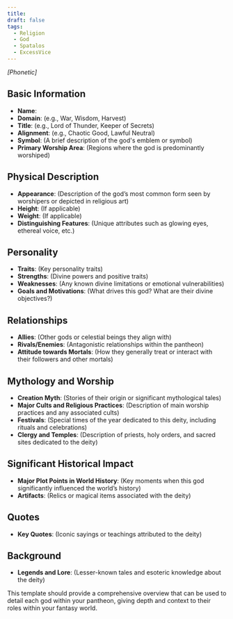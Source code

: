 ```yaml
---
title: 
draft: false
tags:
  - Religion
  - God
  - Spatalos
  - ExcessVice
---
```

*[Phonetic]*
## Basic Information

- **Name**:
- **Domain**: (e.g., War, Wisdom, Harvest)
- **Title**: (e.g., Lord of Thunder, Keeper of Secrets)
- **Alignment**: (e.g., Chaotic Good, Lawful Neutral)
- **Symbol**: (A brief description of the god's emblem or symbol)
- **Primary Worship Area**: (Regions where the god is predominantly worshiped)

## Physical Description

- **Appearance**: (Description of the god’s most common form seen by worshipers or depicted in religious art)
- **Height**: (If applicable)
- **Weight**: (If applicable)
- **Distinguishing Features**: (Unique attributes such as glowing eyes, ethereal voice, etc.)

## Personality

- **Traits**: (Key personality traits)
- **Strengths**: (Divine powers and positive traits)
- **Weaknesses**: (Any known divine limitations or emotional vulnerabilities)
- **Goals and Motivations**: (What drives this god? What are their divine objectives?)

## Relationships

- **Allies**: (Other gods or celestial beings they align with)
- **Rivals/Enemies**: (Antagonistic relationships within the pantheon)
- **Attitude towards Mortals**: (How they generally treat or interact with their followers and other mortals)

## Mythology and Worship

- **Creation Myth**: (Stories of their origin or significant mythological tales)
- **Major Cults and Religious Practices**: (Description of main worship practices and any associated cults)
- **Festivals**: (Special times of the year dedicated to this deity, including rituals and celebrations)
- **Clergy and Temples**: (Description of priests, holy orders, and sacred sites dedicated to the deity)

## Significant Historical Impact

- **Major Plot Points in World History**: (Key moments when this god significantly influenced the world’s history)
- **Artifacts**: (Relics or magical items associated with the deity)

## Quotes

- **Key Quotes**: (Iconic sayings or teachings attributed to the deity)

## Background

- **Legends and Lore**: (Lesser-known tales and esoteric knowledge about the deity)

This template should provide a comprehensive overview that can be used to detail each god within your pantheon, giving depth and context to their roles within your fantasy world.